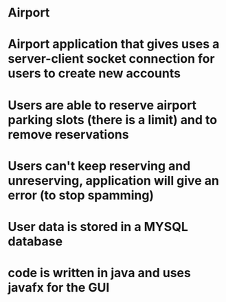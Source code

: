 # Airport
# Airport application that gives uses a server-client socket connection for users to create new accounts 
# Users are able to reserve airport parking slots (there is a limit) and to remove reservations
# Users can't keep reserving and unreserving, application will give an error (to stop spamming)
# User data is stored in a MYSQL database
# code is written in java and uses javafx for the GUI
